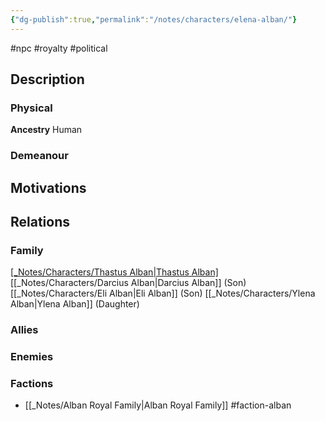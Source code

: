```yaml
---
{"dg-publish":true,"permalink":"/notes/characters/elena-alban/"}
---
```


#npc #royalty #political
## Description
### Physical
**Ancestry** Human


### Demeanour


## Motivations


## Relations
### Family
[[_Notes/Characters/Thastus Alban\|Thastus Alban]](Husband)
[[_Notes/Characters/Darcius Alban\|Darcius Alban]] (Son)
[[_Notes/Characters/Eli Alban\|Eli Alban]] (Son)
[[_Notes/Characters/Ylena Alban\|Ylena Alban]] (Daughter)
### Allies
### Enemies
### Factions
- [[_Notes/Alban Royal Family\|Alban Royal Family]] #faction-alban

 
